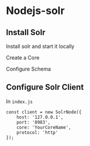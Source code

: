 # Nodejs-solr

## Install Solr

Install solr and start it locally

Create a Core

Configure Schema

## Configure Solr Client

In `index.js`

```
const client = new SolrNode({
    host: '127.0.0.1',
    port: '8983',
    core: 'YourCoreName',
    protocol: 'http'
});
```
